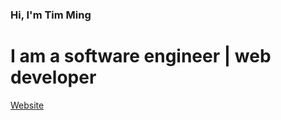 <h3>Hi, I'm Tim Ming</h3>
<h1>I am a software engineer | web developer</h1>

[Website](https://kotimi.dev)
